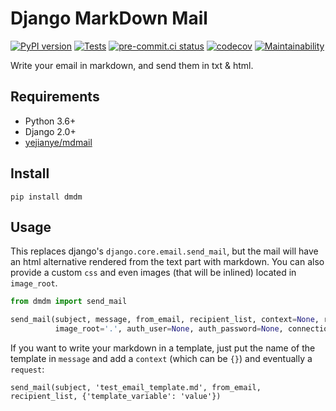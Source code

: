 #  Django MarkDown Mail

[![PyPI version](https://badge.fury.io/py/dmdm.svg)](https://pypi.org/project/dmdm)
[![Tests](https://github.com/nim65s/dmdm/actions/workflows/test.yml/badge.svg)](https://github.com/nim65s/dmdm/actions/workflows/test.yml)
[![pre-commit.ci status](https://results.pre-commit.ci/badge/github/nim65s/dmdm/master.svg)](https://results.pre-commit.ci/latest/github/nim65s/dmdm/master)
[![codecov](https://codecov.io/gh/nim65s/dmdm/branch/master/graph/badge.svg?token=CUHNXAVJPO)](https://codecov.io/gh/nim65s/dmdm)
[![Maintainability](https://api.codeclimate.com/v1/badges/6737a84239590ddc0d1e/maintainability)](https://codeclimate.com/github/nim65s/dmdm/maintainability)

Write your email in markdown, and send them in txt & html.

## Requirements

- Python 3.6+
- Django 2.0+
- [yejianye/mdmail](https://github.com/yejianye/mdmail)

## Install

`pip install dmdm`

## Usage

This replaces django's `django.core.email.send_mail`, but the mail will have an html alternative rendered from the text
part with markdown. You can also provide a custom `css` and even images (that will be inlined) located in `image_root`.


```python
from dmdm import send_mail

send_mail(subject, message, from_email, recipient_list, context=None, request=None, fail_silently=False, css=None,
          image_root='.', auth_user=None, auth_password=None, connection=None, reply_to=None)
```

If you want to write your markdown in a template, just put the name of the template in `message` and add a `context`
(which can be `{}`) and eventually a `request`:

```
send_mail(subject, 'test_email_template.md', from_email, recipient_list, {'template_variable': 'value'})
```

